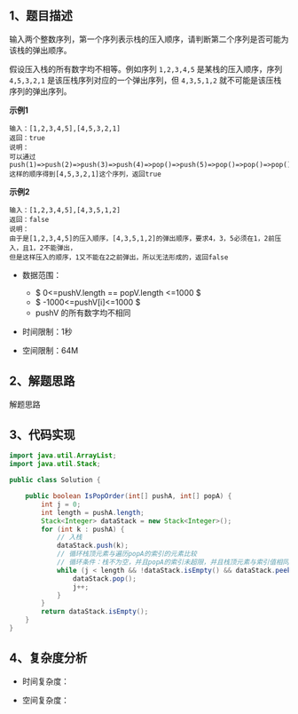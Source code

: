 ## 1、题目描述

输入两个整数序列，第一个序列表示栈的压入顺序，请判断第二个序列是否可能为该栈的弹出顺序。

假设压入栈的所有数字均不相等。例如序列 `1,2,3,4,5` 是某栈的压入顺序，序列 `4,5,3,2,1` 是该压栈序列对应的一个弹出序列，但 `4,3,5,1,2` 就不可能是该压栈序列的弹出序列。

**示例1**

```text
输入：[1,2,3,4,5],[4,5,3,2,1]
返回：true
说明：
可以通过push(1)=>push(2)=>push(3)=>push(4)=>pop()=>push(5)=>pop()=>pop()=>pop()=>pop()
这样的顺序得到[4,5,3,2,1]这个序列，返回true  
```

**示例2**

```text
输入：[1,2,3,4,5],[4,3,5,1,2]
返回：false
说明：
由于是[1,2,3,4,5]的压入顺序，[4,3,5,1,2]的弹出顺序，要求4，3，5必须在1，2前压入，且1，2不能弹出，
但是这样压入的顺序，1又不能在2之前弹出，所以无法形成的，返回false
```

+ 数据范围：
    + $ 0<=pushV.length == popV.length <=1000 $
    + $ -1000<=pushV[i]<=1000 $
    + pushV 的所有数字均不相同


+ 时间限制：1秒

+ 空间限制：64M

## 2、解题思路

解题思路

## 3、代码实现

```java
import java.util.ArrayList;
import java.util.Stack;

public class Solution {

    public boolean IsPopOrder(int[] pushA, int[] popA) {
        int j = 0;
        int length = pushA.length;
        Stack<Integer> dataStack = new Stack<Integer>();
        for (int k : pushA) {
            // 入栈
            dataStack.push(k);
            // 循环栈顶元素与遍历popA的索引的元素比较
            // 循环条件：栈不为空，并且popA的索引未超限，并且栈顶元素与索引值相同
            while (j < length && !dataStack.isEmpty() && dataStack.peek() == popA[j]) {
                dataStack.pop();
                j++;
            }
        }
        return dataStack.isEmpty();
    }
}
```

## 4、复杂度分析

+ 时间复杂度：

+ 空间复杂度：